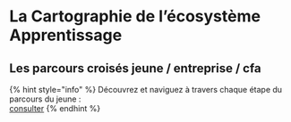 # La Cartographie de l’écosystème Apprentissage

## Les parcours croisés jeune / entreprise / cfa

{% hint style="info" %}
Découvrez et naviguez à travers chaque étape du parcours du jeune  :  
 [consulter](https://whimsical.com/J16WvndSuqJ33U3c1UzbGY)
{% endhint %}

